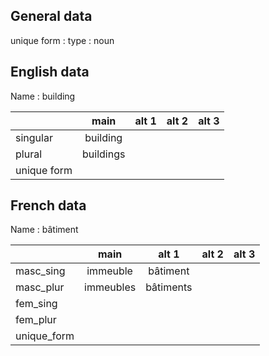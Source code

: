 ## General data

unique form :
type : noun

## English data

Name : building

|             |   main    | alt 1 | alt 2 | alt 3 |
| :---------- | :-------: | :---: | :---: | ----- |
| singular    | building  |       |       |       |
| plural      | buildings |       |       |       |
| unique form |           |       |       |       |

## French data

Name : bâtiment

|             |   main    |   alt 1   | alt 2 | alt 3 |
| :---------- | :-------: | :-------: | :---: | :---: |
| masc_sing   | immeuble  | bâtiment  |       |       |
| masc_plur   | immeubles | bâtiments |       |       |
| fem_sing    |           |           |       |       |
| fem_plur    |           |           |       |       |
| unique_form |           |           |       |       |


